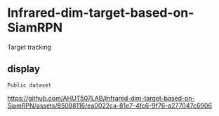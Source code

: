 # Infrared-dim-target-based-on-SiamRPN
Target tracking

## display
```
Public dataset
```
https://github.com/AHUT507LAB/Infrared-dim-target-based-on-SiamRPN/assets/85088116/ea0022ca-81e7-4fc6-9f76-a277047c6906
